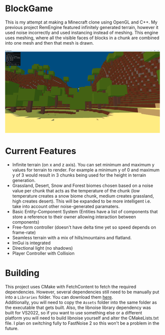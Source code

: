 # BlockGame
This is my attempt at making a Minecraft clone using OpenGL and C++. My previous project RemEngine featured infinitely generated  terrain, however it used noise incorrectly and used instancing instead of meshing. This engine uses meshing, where all the visible faces of blocks in a chunk are combined into one mesh and then that mesh is drawn.

![Screenshot of the game running on Windows](engine_screenshot.png)

# Current Features
- Infinite terrain (on x and z axis). You can set minimum and maximum y values for terrain to render. For example a minimum y of 0 and maximum y of 3 would result in 3 chunks being used for the height in terrain generation.
- Grassland, Desert, Snow and Forest biomes chosen based on a noise value per chunk that acts as the temperature of the chunk (low temperature creates a snow biome chunk, medium creates grassland, high creates desert). This will be expanded to be more intelligent i.e. take into account other noise-generated paramaters.
- Basic Entity-Component System (Entities have a list of components that store a reference to their owner allowing interaction between components)
- Free-form controller (doesn't have delta time yet so speed depends on frame-rate)
- Seamless terrain with a mix of hills/mountains and flatland.
- ImGui is integrated
- Directional light (no shadows)
- Player Controller with Collision

# Building
This project uses CMake with FetchContent to fetch the required dependencies. However, several dependencies still need 
to be manually put into a `Libraries` folder. You can download them [here](https://drive.google.com/drive/folders/1eDN8yw8NPw_SzJ8jSpk-5UMj-r6m_XMQ?usp=sharing).
<br>
Additionally, you will need to copy the `Assets` folder into the same folder as the executable that gets built. Also, 
the libnoise library dependency was built for VS2022, so if you want to use something else or a different platform you 
will need to build libnoise yourself and alter the CMakeLists.txt file. I plan on switching fully to FastNoise 2 so this 
won't be a problem in the future.